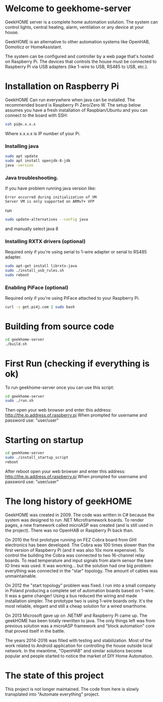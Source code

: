 Welcome to geekhome-server
==========================

GeekHOME server is a complete home automation solution. The system can control lights, central heating, alarm, ventilation or any device at your house.

GeekHOME is an alternative to other automation systems like OpenHAB, Domoticz or HomeAssistant.

The system can be configured and controller by a web page that's hosted on Raspberry Pi. The devices that controls the house must be connected to Raspberry Pi via USB adapters (like 1-wire to USB, RS485 to USB, etc.). 

# Installation on Raspberry Pi
GeekHOME Can run everywhere when java can be installed. The recommended board is Raspberry Pi Zero/Zero W.
The setup below assumes you have a fresh installation of Raspbian/Ubuntu and you can connect to the board with SSH:
```bash
ssh pi@x.x.x.x
```
Where x.x.x.x is IP number of your Pi.

### Installing java
```bash
sudo apt update
sudo apt install openjdk-8-jdk
java -version
```

### Java troubleshooting.
If you have problem running java version like:
```
Error occurred during initialization of VM
Server VM is only supported on ARMv7+ VFP
```
run
```bash 
sudo update-alternatives --config java
```
and manually select java 8

### Installing RXTX drivers (optional)
Required only if you're using serial to 1-wire adapter or serial to RS485 adapter.
```bash
sudo apt-get install librxtx-java
sudo ./install_usb_rules.sh
sudo reboot
```

### Enabling PiFace (optional)
Required only if you're using PiFace attached to your Raspberry Pi.
```bash
curl -s get.pi4j.com | sudo bash
```


# Building from source code
```bash
cd geekhome-server
./build.sh
```

# First Run (checking if everything is ok)
To run geekhome-server once you can use this script:
```bash
cd geekhome-server
sudo ./run.sh
```

Then open your web browser and enter this address: http://the.ip.address.of.raspberry.pi
When prompted for username and password use: "user/user"

# Starting on startup
```bash
cd geekhome-server
sudo ./install_startup_script
reboot
```

After reboot open your web browser and enter this address: http://the.ip.address.of.raspberry.pi
When prompted for username and password use: "user/user"

The long history of geekHOME
============================
GeekHOME was created in 2009. The code was written in C# because the system was designed to run .NET Microframework boards.
To render pages, a new framework called microASP was created (and is still used in the project).
There was no OpenHAB or Raspberry Pi back than.

On 2010 the first prototype running on FEZ Cobra board from GHI electronics has been developed. The Cobra was 100 times slower than the first version of Raspberry Pi (and it was also 10x more expensive).
To control the building the Cobra was connected to two 16-channel relay boards. To read temperature and input signals from alarm sensor the bare IO lines was used.
It was working... but the solution had one big problem: everything was connected in the "star" topology. The amount of cables was unmaintainable.

On 2012 the "start topology" problem was fixed. I run into a small company in Poland producing a complete set of automation boards based on 1-wire. It was a game changer! Using a bus reduced the wiring and made installation simpler. 
The prototype two is using 1-wire boards only. It's the most reliable, elegant and still a cheap solution for a wired smarthome.

On 2013 Microsoft gave up on .NETMF and Raspberry Pi came up. The geekHOME has been totally rewritten to java. 
The only things left was from previous solution was a microASP framework and "block automation" core that proved itself in the battle.

The years 2014-2016 was filled with testing and stabilization. Most of the work related to Android application for controlling the house outside local network.
In the meantime, "OpenHAB" and similar solutions become popular and people started to notice the market of DIY Home Automation.

The state of this project
=========================
This project is not longer maintained. The code from here is slowly transplated into "Automate everything" project.